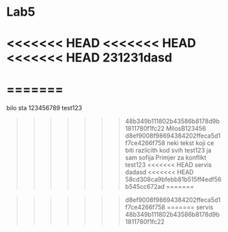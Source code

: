 # Lab5
<<<<<<< HEAD
<<<<<<< HEAD
<<<<<<< HEAD
231231dasd
=======
=======
=======
bilo sta
123456789
test123
>>>>>>> 48b349b111802b43586b8178d9b1811780f1fc22
MilosB123456
>>>>>>> d8ef9008f98694384202ffeca5d1f7ce4266f758
neki tekst koji ce biti razlicith kod svih
test123
ja sam sofija
Primjer za konflikt
test123
<<<<<<< HEAD
servis
dadasd
<<<<<<< HEAD
>>>>>>> 58cd308ca9bfebb81b515ff4edf56b545cc672ad
=======


>>>>>>> d8ef9008f98694384202ffeca5d1f7ce4266f758
=======
servis
>>>>>>> 48b349b111802b43586b8178d9b1811780f1fc22
